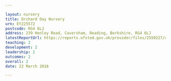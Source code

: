 ```yaml
---

layout: nursery
title: Orchard Day Nursery
urn: EY225572
postcode: RG4 6LJ
address: 239 Henley Road, Caversham, Reading, Berkshire, RG4 6LJ
latestReportUrl: https://reports.ofsted.gov.uk/provider/files/2559227/urn/EY225572.pdf
teaching: 2
development: 2
leadership: 2
outcomes: 2
overall: 2
date: 22 March 2016

---
```

